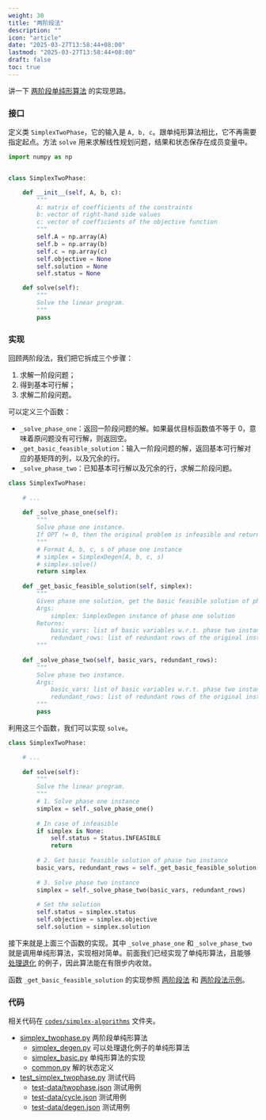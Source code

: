 ```yaml
---
weight: 30
title: "两阶段法"
description: ""
icon: "article"
date: "2025-03-27T13:58:44+08:00"
lastmod: "2025-03-27T13:58:44+08:00"
draft: false
toc: true
---
```


讲一下 [两阶段单纯形算法](../twophase) 的实现思路。

### 接口

定义类 `SimplexTwoPhase`，它的输入是 `A, b, c`。跟单纯形算法相比，它不再需要指定起点。方法 `solve` 用来求解线性规划问题，结果和状态保存在成员变量中。

```python
import numpy as np


class SimplexTwoPhase:

    def __init__(self, A, b, c):
        """
        A: matrix of coefficients of the constraints
        b: vector of right-hand side values
        c: vector of coefficients of the objective function
        """
        self.A = np.array(A)
        self.b = np.array(b)
        self.c = np.array(c)
        self.objective = None
        self.solution = None
        self.status = None

    def solve(self):
        """
        Solve the linear program.
        """
        pass
```

### 实现

回顾两阶段法，我们把它拆成三个步骤：
1. 求解一阶段问题；
2. 得到基本可行解；
3. 求解二阶段问题。

可以定义三个函数：
* `_solve_phase_one`：返回一阶段问题的解。如果最优目标函数值不等于 0，意味着原问题没有可行解，则返回空。
* `_get_basic_feasible_solution`：输入一阶段问题的解，返回基本可行解对应的基矩阵的列，以及冗余的行。
* `_solve_phase_two`：已知基本可行解以及冗余的行，求解二阶段问题。

```python
class SimplexTwoPhase:
    
    # ...
    
    def _solve_phase_one(self):
        """
        Solve phase one instance. 
        If OPT != 0, then the original problem is infeasible and return None.
        """
        # Format A, b, c, s of phase one instance
        # simplex = SimplexDegen(A, b, c, s)
        # simplex.solve()
        return simplex
        
    def _get_basic_feasible_solution(self, simplex):
        """
        Given phase one solution, get the basic feasible solution of phase two instance.
        Args:
            simplex: SimplexDegen instance of phase one solution
        Returns:
            basic_vars: list of basic variables w.r.t. phase two instance
            redundant_rows: list of redundant rows of the original instance
        """
        
    def _solve_phase_two(self, basic_vars, redundant_rows):
        """
        Solve phase two instance.
        Args:
            basic_vars: list of basic variables w.r.t. phase two instance
            redundant_rows: list of redundant rows of the original instance
        """
        pass
```

利用这三个函数，我们可以实现 `solve`。

```python
class SimplexTwoPhase:

    # ...
    
    def solve(self):
        """
        Solve the linear program.
        """
        # 1. Solve phase one instance
        simplex = self._solve_phase_one()
        
        # In case of infeasible
        if simplex is None:
            self.status = Status.INFEASIBLE
            return
        
        # 2. Get basic feasible solution of phase two instance
        basic_vars, redundant_rows = self._get_basic_feasible_solution(simplex)
        
        # 3. Solve phase two instance
        simplex = self._solve_phase_two(basic_vars, redundant_rows)
        
        # Set the solution
        self.status = simplex.status
        self.objective = simplex.objective
        self.solution = simplex.solution
```

接下来就是上面三个函数的实现。其中 `_solve_phase_one` 和 `_solve_phase_two` 就是调用单纯形算法，实现相对简单。前面我们已经实现了单纯形算法，且能够 [处理退化](degeneracy) 的例子，因此算法能在有限步内收敛。

函数 `_get_basic_feasible_solution` 的实现参照 [两阶段法](.../twophase#入基和出基) 和 [两阶段法示例](../twophase-example)。

### 代码

相关代码在 [`codes/simplex-algorithms`](https://github.com/xianqiu/linear-programming/tree/main/codes/simplex-algorithms) 文件夹。

* [simplex_twophase.py](https://github.com/xianqiu/linear-programming/blob/main/codes/simplex-algorithms/simplex_twophase.py) 两阶段单纯形算法
	* [simplex_degen.py](https://github.com/xianqiu/linear-programming/blob/main/codes/simplex-algorithms/simplex_degen.py) 可以处理退化例子的单纯形算法
	* [simplex_basic.py](https://github.com/xianqiu/linear-programming/blob/main/codes/simplex-algorithms/simplex_basic.py) 单纯形算法的实现
	* [common.py](https://github.com/xianqiu/linear-programming/blob/main/codes/simplex-algorithms/common.py) 解的状态定义
* [test_simplex_twophase.py](https://github.com/xianqiu/linear-programming/blob/main/codes/simplex-algorithms/test_simplex_twophase.py) 测试代码
	* [test-data/twophase.json](https://github.com/xianqiu/linear-programming/blob/main/codes/simplex-algorithms/test-data/twophase.json) 测试用例
	* [test-data/cycle.json](https://github.com/xianqiu/linear-programming/blob/main/codes/simplex-algorithms/test-data/cycle.json) 测试用例
	* [test-data/degen.json](https://github.com/xianqiu/linear-programming/blob/main/codes/simplex-algorithms/test-data/degen.json)  测试用例
